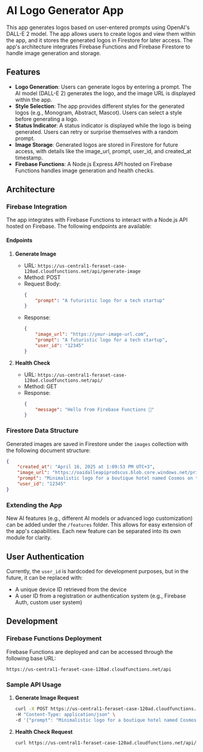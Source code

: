 # AI Logo Generator App

This app generates logos based on user-entered prompts using OpenAI's DALL-E 2 model. The app allows users to create logos and view them within the app, and it stores the generated logos in Firestore for later access. The app's architecture integrates Firebase Functions and Firebase Firestore to handle image generation and storage.

## Features

- **Logo Generation**: Users can generate logos by entering a prompt. The AI model (DALL-E 2) generates the logo, and the image URL is displayed within the app.
- **Style Selection**: The app provides different styles for the generated logos (e.g., Monogram, Abstract, Mascot). Users can select a style before generating a logo.
- **Status Indicator**: A status indicator is displayed while the logo is being generated. Users can retry or surprise themselves with a random prompt.
- **Image Storage**: Generated logos are stored in Firestore for future access, with details like the image_url, prompt, user_id, and created_at timestamp.
- **Firebase Functions**: A Node.js Express API hosted on Firebase Functions handles image generation and health checks.

## Architecture

### Firebase Integration

The app integrates with Firebase Functions to interact with a Node.js API hosted on Firebase. The following endpoints are available:

#### Endpoints

1. **Generate Image**
   - URL: `https://us-central1-feraset-case-120ad.cloudfunctions.net/api/generate-image`
   - Method: POST
   - Request Body:
     ```json
     {
         "prompt": "A futuristic logo for a tech startup"
     }
     ```
   - Response:
     ```json
     {
         "image_url": "https://your-image-url.com",
         "prompt": "A futuristic logo for a tech startup",
         "user_id": "12345"
     }
     ```

2. **Health Check**
   - URL: `https://us-central1-feraset-case-120ad.cloudfunctions.net/api/`
   - Method: GET
   - Response:
     ```json
     {
         "message": "Hello from Firebase Functions 👋"
     }
     ```

### Firestore Data Structure

Generated images are saved in Firestore under the `images` collection with the following document structure:

```json
{
    "created_at": "April 16, 2025 at 1:09:53 PM UTC+3",
    "image_url": "https://oaidalleapiprodscus.blob.core.windows.net/private/...",
    "prompt": "Minimalistic logo for a boutique hotel named Cosmos on the Aegean coast of Turkey, featuring ocean waves and terracotta accents.",
    "user_id": "12345"
}
```

### Extending the App

New AI features (e.g., different AI models or advanced logo customization) can be added under the `/features` folder. This allows for easy extension of the app's capabilities. Each new feature can be separated into its own module for clarity.

## User Authentication

Currently, the `user_id` is hardcoded for development purposes, but in the future, it can be replaced with:
- A unique device ID retrieved from the device
- A user ID from a registration or authentication system (e.g., Firebase Auth, custom user system)

## Development

### Firebase Functions Deployment

Firebase Functions are deployed and can be accessed through the following base URL:
```
https://us-central1-feraset-case-120ad.cloudfunctions.net/api
```

### Sample API Usage

1. **Generate Image Request**
   ```bash
   curl -X POST https://us-central1-feraset-case-120ad.cloudfunctions.net/api/generate-image \
   -H "Content-Type: application/json" \
   -d '{"prompt": "Minimalistic logo for a boutique hotel named Cosmos"}'
   ```

2. **Health Check Request**
   ```bash
   curl https://us-central1-feraset-case-120ad.cloudfunctions.net/api/
   ```

